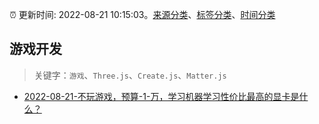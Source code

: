 :alarm_clock: 更新时间: 2022-08-21 10:15:03。[来源分类](../README.md)、[标签分类](../TAGS.md)、[时间分类](../TIMELINE.md)

## 游戏开发


> 关键字：`游戏`、`Three.js`、`Create.js`、`Matter.js`



- [2022-08-21-不玩游戏，预算-1-万，学习机器学习性价比最高的显卡是什么？](https://www.v2ex.com/t/874327) 